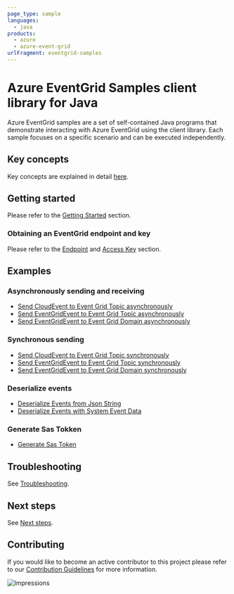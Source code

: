 ```yaml
---
page_type: sample
languages:
  - java
products:
  - azure
  - azure-event-grid
urlFragment: eventgrid-samples
---
```


# Azure EventGrid Samples client library for Java
Azure EventGrid samples are a set of self-contained Java programs that demonstrate interacting with Azure EventGrid
using the client library. Each sample focuses on a specific scenario and can be executed independently.

## Key concepts
Key concepts are explained in detail [here][sdk_readme_key_concepts].

## Getting started
Please refer to the [Getting Started][sdk_readme_getting_started] section.

### Obtaining an EventGrid endpoint and key
Please refer to the [Endpoint][sdk_readme_endpoint] and [Access Key][sdk_readme_access_key] section.

## Examples

### Asynchronously sending and receiving
- [Send CloudEvent to Event Grid Topic asynchronously][SendCloudEventAsync]
- [Send EventGridEvent to Event Grid Topic asynchronously][SendEventGridEventAsync]
- [Send EventGridEvent to Event Grid Domain asynchronously][SendEventGridEventToDomainAsync]


### Synchronous sending
- [Send CloudEvent to Event Grid Topic synchronously][SendCloudEventSync]
- [Send EventGridEvent to Event Grid Topic synchronously][SendEventGridEventSync]
- [Send EventGridEvent to Event Grid Domain synchronously][SendEventGridEventToDomainSync]

### Deserialize events
- [Deserialize Events from Json String][DeserializeEvents]
- [Deserialize Events with System Event Data][DeserializeSystemEvent]

### Generate Sas Tokken
- [Generate Sas Token][GenerateSasToken]

## Troubleshooting
See [Troubleshooting][sdk_readme_troubleshooting].

## Next steps
See [Next steps][sdk_readme_next_steps].

## Contributing

If you would like to become an active contributor to this project please refer to our [Contribution
Guidelines](https://github.com/Azure/azure-sdk-for-java/blob/main/CONTRIBUTING.md) for more information.

<!-- LINKS -->
[sdk_readme_key_concepts]: https://github.com/Azure/azure-sdk-for-java/tree/main/sdk/eventgrid/azure-messaging-eventgrid#key-concepts
[sdk_readme_getting_started]: https://github.com/Azure/azure-sdk-for-java/tree/main/sdk/eventgrid/azure-messaging-eventgrid#getting-started
[sdk_readme_endpoint]: https://github.com/Azure/azure-sdk-for-java/tree/main/sdk/eventgrid/azure-messaging-eventgrid#endpoint
[sdk_readme_access_key]: https://github.com/Azure/azure-sdk-for-java/tree/main/sdk/eventgrid/azure-messaging-eventgrid#access-key
[sdk_readme_troubleshooting]: https://github.com/Azure/azure-sdk-for-java/tree/main/sdk/eventgrid/azure-messaging-eventgrid#troubleshooting
[sdk_readme_next_steps]: https://github.com/Azure/azure-sdk-for-java/tree/main/sdk/eventgrid/azure-messaging-eventgrid#next-steps
[SendCloudEventAsync]: https://github.com/Azure/azure-sdk-for-java/blob/main/sdk/eventgrid/azure-messaging-eventgrid/src/samples/java/com/azure/messaging/eventgrid/samples/PublishCloudEventsToTopicAsynchronously.java
[SendEventGridEventAsync]: https://github.com/Azure/azure-sdk-for-java/blob/main/sdk/eventgrid/azure-messaging-eventgrid/src/samples/java/com/azure/messaging/eventgrid/samples/PublishEventGridEventsToTopicAsynchronously.java
[SendEventGridEventToDomainAsync]: https://github.com/Azure/azure-sdk-for-java/blob/main/sdk/eventgrid/azure-messaging-eventgrid/src/samples/java/com/azure/messaging/eventgrid/samples/PublishEventsToDomainAsynchronously.java
[SendCloudEventSync]: https://github.com/Azure/azure-sdk-for-java/blob/main/sdk/eventgrid/azure-messaging-eventgrid/src/samples/java/com/azure/messaging/eventgrid/samples/PublishCloudEventsToTopic.java
[SendEventGridEventSync]: https://github.com/Azure/azure-sdk-for-java/blob/main/sdk/eventgrid/azure-messaging-eventgrid/src/samples/java/com/azure/messaging/eventgrid/samples/PublishEventGridEventsToTopic.java
[SendEventGridEventToDomainSync]: https://github.com/Azure/azure-sdk-for-java/blob/main/sdk/eventgrid/azure-messaging-eventgrid/src/samples/java/com/azure/messaging/eventgrid/samples/PublishEventsToDomain.java
[DeserializeEvents]: https://github.com/Azure/azure-sdk-for-java/blob/main/sdk/eventgrid/azure-messaging-eventgrid/src/samples/java/com/azure/messaging/eventgrid/samples/DeserializeEventsFromString.java
[DeserializeSystemEvent]: https://github.com/Azure/azure-sdk-for-java/blob/main/sdk/eventgrid/azure-messaging-eventgrid/src/samples/java/com/azure/messaging/eventgrid/samples/ProcessSystemEvents.java
[GenerateSasToken]: https://github.com/Azure/azure-sdk-for-java/blob/main/sdk/eventgrid/azure-messaging-eventgrid/src/samples/java/com/azure/messaging/eventgrid/samples/GenerateSasToken.java

![Impressions](https://azure-sdk-impressions.azurewebsites.net/api/impressions/azure-sdk-for-java%2Fsdk%2Feventgrid%2Fazure-messaging-eventgrid%2Fsrc%2Fsamples%2FREADME.png)